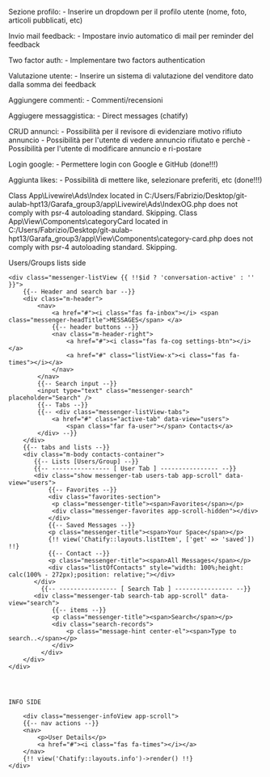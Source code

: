 <!-- EXTRAS -->

Sezione profilo:
    - Inserire un dropdown per il profilo utente (nome, foto, articoli pubblicati, etc)


Invio mail feedback:
    - Impostare invio automatico di mail per reminder del feedback

Two factor auth:
    - Implementare two factors authentication



<!-- EXTRAS DEGLI EXTRAS -->

Valutazione utente:
    - Inserire un sistema di valutazione del venditore dato dalla somma dei feedback

Aggiungere commenti:
    - Commenti/recensioni

Aggiugere messaggistica:
    - Direct messages (chatify)

CRUD annunci:
    - Possibilità per il revisore di evidenziare motivo rifiuto annuncio
    - Possibilità per l'utente di vedere annuncio rifiutato e perchè
    - Possibilità per l'utente di modificare annuncio e ri-postare



<!-- EXTRAS COMPLETATI -->

Login google:
    - Permettere login con Google e GitHub (done!!!)

Aggiunta likes:
    - Possibilità di mettere like, selezionare preferiti, etc (done!!!)









Class App\Livewire\Ads\Index located in C:/Users/Fabrizio/Desktop/git-aulab-hpt13/Garafa_group3/app\Livewire\Ads\IndexOG.php does not comply with psr-4 autoloading standard. Skipping.
Class App\View\Components\categoryCard located in C:/Users/Fabrizio/Desktop/git-aulab-hpt13/Garafa_group3/app\View\Components\category-card.php does not comply with psr-4 autoloading standard. Skipping.


Users/Groups lists side

    <div class="messenger-listView {{ !!$id ? 'conversation-active' : '' }}">
        {{-- Header and search bar --}}
        <div class="m-header">
            <nav>
                <a href="#"><i class="fas fa-inbox"></i> <span class="messenger-headTitle">MESSAGES</span> </a>
                {{-- header buttons --}}
                <nav class="m-header-right">
                    <a href="#"><i class="fas fa-cog settings-btn"></i></a>
                    <a href="#" class="listView-x"><i class="fas fa-times"></i></a>
                </nav>
            </nav>
            {{-- Search input --}}
            <input type="text" class="messenger-search" placeholder="Search" />
            {{-- Tabs --}}
            {{-- <div class="messenger-listView-tabs">
                <a href="#" class="active-tab" data-view="users">
                    <span class="far fa-user"></span> Contacts</a>
            </div> --}}
        </div>
        {{-- tabs and lists --}}
        <div class="m-body contacts-container">
           {{-- Lists [Users/Group] --}}
           {{-- ---------------- [ User Tab ] ---------------- --}}
           <div class="show messenger-tab users-tab app-scroll" data-view="users">
               {{-- Favorites --}}
               <div class="favorites-section">
                <p class="messenger-title"><span>Favorites</span></p>
                <div class="messenger-favorites app-scroll-hidden"></div>
               </div>
               {{-- Saved Messages --}}
               <p class="messenger-title"><span>Your Space</span></p>
               {!! view('Chatify::layouts.listItem', ['get' => 'saved']) !!}
               {{-- Contact --}}
               <p class="messenger-title"><span>All Messages</span></p>
               <div class="listOfContacts" style="width: 100%;height: calc(100% - 272px);position: relative;"></div>
           </div>
             {{-- ---------------- [ Search Tab ] ---------------- --}}
           <div class="messenger-tab search-tab app-scroll" data-view="search">
                {{-- items --}}
                <p class="messenger-title"><span>Search</span></p>
                <div class="search-records">
                    <p class="message-hint center-el"><span>Type to search..</span></p>
                </div>
             </div>
        </div>
    </div>




    INFO SIDE

        <div class="messenger-infoView app-scroll">
        {{-- nav actions --}}
        <nav>
            <p>User Details</p>
            <a href="#"><i class="fas fa-times"></i></a>
        </nav>
        {!! view('Chatify::layouts.info')->render() !!}
    </div>